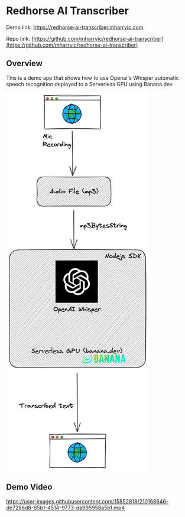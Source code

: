 # Redhorse AI Transcriber

Demo link: https://redhorse-ai-transcriber.mharrvic.com

Repo link: [https://github.com/mharrvic/redhorse-ai-transcriber](https://github.com/mharrvic/redhorse-ai-transcriber)

## Overview

This is a demo app that shows how to use Openai's Whisper automatic speech recognition deployed to a Serverless GPU using Banana.dev

![transcribe-whisper.png](transcribe-whisper.png)



## Demo Video

https://user-images.githubusercontent.com/15852818/210168646-de7286d8-65b1-4514-9773-da995958a5b1.mp4

